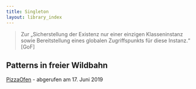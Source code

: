 ```yaml
---
title: Singleton
layout: library_index
---
```


> Zur „Sicherstellung der Existenz nur einer einzigen Klasseninstanz sowie Bereitstellung eines globalen Zugriffspunkts für diese Instanz.“ [GoF]

## Patterns in freier Wildbahn

[PizzaOfen](https://github.com/bendisposto/propra_vl_pattern/tree/master/src/singleton_pattern) - abgerufen am 17. Juni 2019
